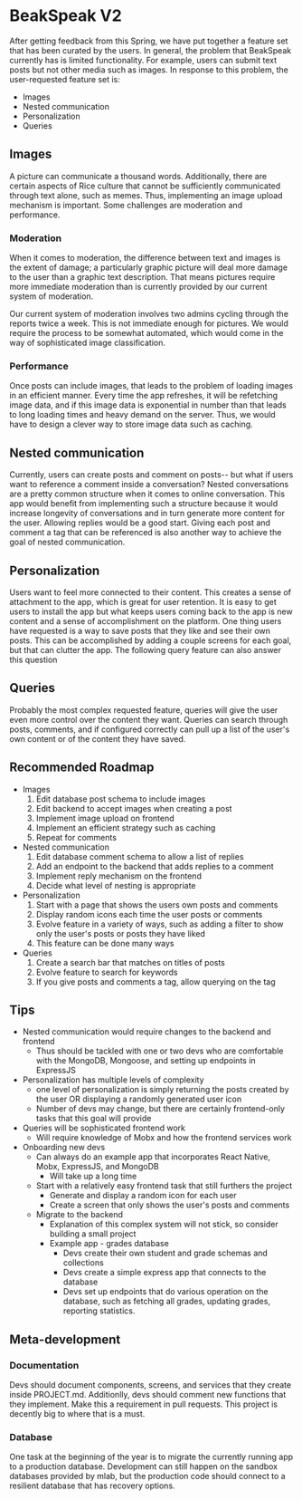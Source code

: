 # BeakSpeak V2

After getting feedback from this Spring, we have put together a feature set that
has been curated by the users. In general, the problem that BeakSpeak currently
has is limited functionality. For example, users can submit text posts but not other
media such as images. In response to this problem, the user-requested feature
set is: 

+ Images
+ Nested communication
+ Personalization
+ Queries

## Images

A picture can communicate a thousand words. Additionally, there are certain
aspects of Rice culture that cannot be sufficiently communicated through text
alone, such as memes. Thus, implementing an image upload mechanism is important.
Some challenges are moderation and performance.

### Moderation

When it comes to moderation, the difference between text and images is the
extent of damage; a particularly graphic picture will deal more damage to the
user than a graphic text description. That means pictures require more immediate
moderation than is currently provided by our current system of moderation.

Our current system of moderation involves two admins cycling through the reports
twice a week. This is not immediate enough for pictures. We would require the
process to be somewhat automated, which would come in the way of sophisticated
image classification.

### Performance

Once posts can include images, that leads to the problem of loading images in an
efficient manner. Every time the app refreshes, it will be refetching image
data, and if this image data is exponential in number than that leads to long
loading times and heavy demand on the server. Thus, we would have to design a
clever way to store image data such as caching.

## Nested communication

Currently, users can create posts and comment on posts-- but what if users want
to reference a comment inside a conversation? Nested conversations are a pretty
common structure when it comes to online conversation. This app would benefit
from implementing such a structure because it would increase longevity of
conversations and in turn generate more content for the user. Allowing replies
would be a good start. Giving each post and comment a tag that can be referenced
is also another way to achieve the goal of nested communication.

## Personalization

Users want to feel more connected to their content. This creates a sense of
attachment to the app, which is great for user retention. It is easy to get
users to install the app but what keeps users coming back to the app is new
content and a sense of accomplishment on the platform. One thing users have
requested is a way to save posts that they like and see their own posts. This
can be accomplished by adding a couple screens for each goal, but that can
clutter the app. The following query feature can also answer this question

## Queries

Probably the most complex requested feature, queries will give the user even
more control over the content they want. Queries can search through posts,
comments, and if configured correctly can pull up a list of the user's own
content or of the content they have saved.

## Recommended Roadmap

+ Images 
    1. Edit database post schema to include images
    2. Edit backend to accept images when creating a post
    3. Implement image upload on frontend
    4. Implement an efficient strategy such as caching
    5. Repeat for comments
+ Nested communication
    1. Edit database comment schema to allow a list of replies
    2. Add an endpoint to the backend that adds replies to a comment
    3. Implement reply mechanism on the frontend
    4. Decide what level of nesting is appropriate
+ Personalization
    1. Start with a page that shows the users own posts and comments
    2. Display random icons each time the user posts or comments
    3. Evolve feature in a variety of ways, such as adding a filter to show only
       the user's posts or posts they have liked
    4. This feature can be done many ways
+ Queries
    1. Create a search bar that matches on titles of posts
    2. Evolve feature to search for keywords
    3. If you give posts and comments a tag, allow querying on the tag

## Tips

+ Nested communication would require changes to the backend and frontend
    + Thus should be tackled with one or two devs who are comfortable with the
      MongoDB, Mongoose, and setting up endpoints in ExpressJS
+ Personalization has multiple levels of complexity
    + one level of personalization is simply returning the posts created by the
      user OR displaying a randomly generated user icon
    + Number of devs may change, but there are certainly frontend-only tasks
      that this goal will provide
+ Queries will be sophisticated frontend work
    + Will require knowledge of Mobx and how the frontend services work
+ Onboarding new devs
    + Can always do an example app that incorporates React Native, Mobx,
        ExpressJS, and MongoDB
        + Will take up a long time
    + Start with a relatively easy frontend task that still furthers the project
        + Generate and display a random icon for each user
        + Create a screen that only shows the user's posts and comments
    + Migrate to the backend
        + Explanation of this complex system will not stick, so consider
          building a small project
        + Example app - grades database
            + Devs create their own student and grade schemas and collections
            + Devs create a simple express app that connects to the database
            + Devs set up endpoints that do various operation on the database,
              such as fetching all grades, updating grades, reporting
              statistics.
              
## Meta-development

### Documentation

Devs should document components, screens, and services that
they create inside PROJECT.md. Additionlly, devs should comment new functions
that they implement. Make this a requirement in pull requests. This project is decently big to
where that is a must.

### Database

One task at the beginning of the year is to migrate the currently running app to
a production database. Development can still happen on the sandbox databases
provided by mlab, but the production code should connect to a resilient
database that has recovery options. 
